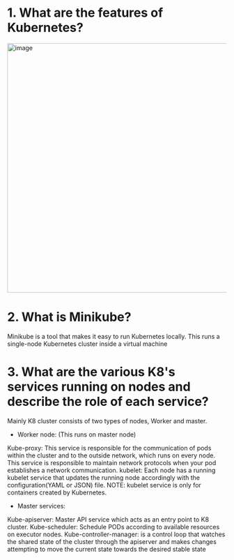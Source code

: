 # 1. What are the features of Kubernetes?
<img width="572" alt="image" src="https://user-images.githubusercontent.com/62458394/161252840-c76d4a12-9da5-4e34-86ca-d20634c18f31.png">

# 2. What is Minikube?
Minikube is a tool that makes it easy to run Kubernetes locally. This runs a single-node Kubernetes cluster inside a virtual machine

# 3. What are the various K8's services running on nodes and describe the role of each service?
Mainly K8 cluster consists of two types of nodes, Worker and master.

- Worker node: (This runs on master node)

Kube-proxy: This service is responsible for the communication of pods within the cluster and to the outside network, which runs on every node. This service is responsible to maintain network protocols when your pod establishes a network communication.
kubelet: Each node has a running kubelet service that updates the running node accordingly with the configuration(YAML or JSON) file. NOTE: kubelet service is only for containers created by Kubernetes.
- Master services:

Kube-apiserver: Master API service which acts as an entry point to K8 cluster.
Kube-scheduler: Schedule PODs according to available resources on executor nodes.
Kube-controller-manager:  is a control loop that watches the shared state of the cluster through the apiserver and makes changes attempting to move the current state towards the desired stable state
